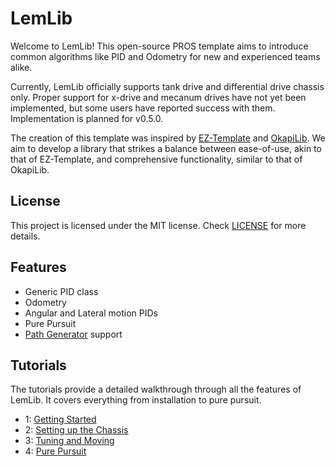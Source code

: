 # LemLib

Welcome to LemLib! This open-source PROS template aims to introduce common algorithms like PID and Odometry for new and experienced teams alike.

Currently, LemLib officially supports tank drive and differential drive chassis only. Proper support for x-drive and mecanum drives have not yet been implemented, but some users have reported success with them. Implementation is planned for v0.5.0.

The creation of this template was inspired by [EZ-Template](https://github.com/EZ-Robotics/EZ-Template) and [OkapiLib](https://github.com/OkapiLib/OkapiLib). We aim to develop a library that strikes a balance between ease-of-use, akin to that of EZ-Template, and comprehensive functionality, similar to that of OkapiLib.

## License

This project is licensed under the MIT license. Check [LICENSE](https://github.com/SizzinSeal/LemLib/blob/master/LICENSE) for more details.

## Features
- Generic PID class
- Odometry
- Angular and Lateral motion PIDs
- Pure Pursuit
- [Path Generator](https://github.com/SizzinSeal/Path-Gen) support

## Tutorials
The tutorials provide a detailed walkthrough through all the features of LemLib. It covers everything from installation to pure pursuit.
 - 1: [Getting Started](tutorials/1_getting_started.md)
 - 2: [Setting up the Chassis](tutorials/2_setting_up_the_chassis.md)
 - 3: [Tuning and Moving](tutorials/3_tuning_and_moving.md)
 - 4: [Pure Pursuit](tutorials/4_pure_pursuit.md)
